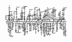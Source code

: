 -̸͕́͊̂̐͝.̵̧̢̥̘̹̣̬̙̞̞̒̉̔̈͘͠͠.̸̨̛̪͕͚̱͍̹̠̘̲͙̦͔͛͆͊̅͆͐̉̀̕̚͜͜͝ ̸̨̢͔̼̞̥̟̯͍̫͕̙̦̉͛̑̓̈̽̂́̆̍̅̿͑́͘.̴̢̧̹̣̰̠͇̱̾̂̂̈͋̈̀̕.̸̹͕̬̯̈̐̕ͅ ̵̡̗̍̎́͂̾̈́̊͠-̶̢̧̻̣̖͙̞̮̳̱̊͜ ̷̫̒̒̋̐̇̎̃̂̏͛̂̐̚͠/̵̲̙͓̝͙̤͉͔͓̤͊́̚͜ ̷̢̛̟̙̳͇̼̼̋̃-̵̤̼̎̄́̓̑̉̏-̴̹͓̬͎͇͔̅̈́̅͊̀͊͝ ̴̭̱͕͕̬͓̜̱͈̃̎̋̄͌̊̊̃͂̏̇̔͝͠ͅ.̸͖̭̯̟̱̦̻̬̳̱͕͎̪͌͂̋͊̇̐̌̈́͑͋͊͠ͅ ̴̡̤̮̣̞̱̮̰̟̠͚̜́̑̇̉ͅ/̷̨̧͔͍̞̣̥̜̮̱̖͒͆͐͠͝ͅ ̴̻͆̀̑̀̌̍-̷̙͇̟̟͔̤͔͈͐͋́̋̃͆͒̊̍̕̚͘̚̕͝ͅ.̴̨͎̪̬̯̼̫͔̬́͛͛̈͘͠-̵̰̖̈͗́̈͂̕͝͝.̵͉̼̺̹̥̞̝̥͒̉ ̴̰̻͎̣̞͕̋͐͆̿͂̀͒̏͗̋̌̚͜͝.̴̞̣̥̣͈̗͖̖̦̖̘̂͆̃ͅ-̸͓͙̝̫͑̀̽̿̋͒́̀͂̚͝ ̸̧̛̺̥̦̟̗̗̼͍̘̋̐̑.̴̜̹̓̎̀͗͒͑̈́̀̊̏̍.̷̘̦̼̥͖̣͉̄̈̽͗̔̏͛̂͝ ̸̡̛͉͕͔̻̳͓̬̜̱̞̣͕́̏̑̌̄͂͗̇̚/̷̰̱̻̗͇̯͓̪͍̥̖̭͗́͌̕͝͝ ̴̻̥͓͔̞͚͉̮̼̞̞̖̖̳̲̔͊̊͂̄̈́̆̇̋̕͝-̵̢̛͍̰̞̳̻̱̼̻̻̮͍̾̐̃̔̋̍̓͌̓̕͜ͅ-̷̻̙̱͔͊̒̈́͂͊̈̐́̓̓́ ̶̬̘̖͚̗̫̳͎̰͇̰͖̐̐̋́̔̈́͂͗̋͘͜͝ͅ-̷̢̢̤̻͎̻͇̪̝̆̾͒̽͛̓̕-̶̡̢̯̮̹͑͛̋̈́̾͗͠͝͝-̴̰͔̙̙͎̪̻̘͚̰͗̏͐͑́̒͊͊͗̍̂̚͜ ̸̨̤̼̮̣͔̞̹̱͗̅̎̿̀̈̓̀͒͋̂̕-̶̗̠͂̉͑͂̓̄̔̀͋͒͘.̶̢̝̦̥̥͈̜̠̻̾͗ ̸̰̜̘̩͎̜̭̤̑͗̈/̶̛͋͛́̿͊̊͘ͅ ̶̛͇̜̤̘̫̩͒̃̄̊͐̀̏̐̒͘̕ͅ.̸̧͓̳̤̪͈͛͋̋̕͜-̴͎̯̝̜͌͆̀̋̿̓͛̿̚͘͝.̷̞͔̩͖͚̼̲̙̪̦͇̪͓̈͆ͅ.̶̢̡̛̞̗̣̥̮̹͇̲͈̝̯͖́̉̅̇̔̑̂̇́͐̂̏͝ͅ
